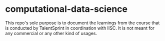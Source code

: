 # computational-data-science
This repo's sole purpose is to document the learnings from the course that is conducted by TalentSprint in coordination with IISC.
It is not meant for any commercial or any other kind of usages.
